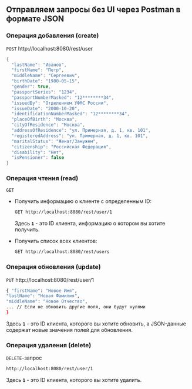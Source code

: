 ## Отправляем запросы без UI через Postman в формате JSON

### **Операция добавления (create)**

`POST` http://localhost:8080/rest/user

```java
{
  "lastName": "Иванов",
  "firstName": "Петр",
  "middleName": "Сергеевич",
  "birthDate": "1980-05-15",
  "gender": true,
  "passportSeries": "1234",
  "passportNumberMasked": "12********34",
  "issuedBy": "Отделением УФМС России",
  "issueDate": "2000-10-20",
  "identificationNumberMasked": "12********34",
  "placeOfBirth": "Москва",
  "cityOfResidence": "Москва",
  "addressOfResidence": "ул. Примерная, д. 1, кв. 101",
  "registeredAddress": "ул. Примерная, д. 1, кв. 101",
  "maritalStatus": "Женат/Замужем",
  "citizenship": "Российская Федерация",
  "disability": "Нет",
  "isPensioner": false
}
```

### **Операция чтения (read)**

`GET`

- Получить информацию о клиенте с определенным ID:
    
    ```bash
    GET http://localhost:8080/rest/user/1
    ```
    
    Здесь **`1`** - это ID клиента, информацию о котором вы хотите получить.
    
- Получить список всех клиентов:
    
    ```bash
    GET http://localhost:8080/rest/users
    ```
    

### **Операция обновления (update)**

`PUT` http://localhost:8080/rest/user/1

```bash
{ "firstName": "Новое Имя", 
"lastName": "Новая Фамилия", 
"middleName": "Новое Отчество", 
... // Если не обновить другие поля, они будут нулями
}
```

Здесь **`1`** - это ID клиента, которого вы хотите обновить, а JSON-данные содержат новые значения полей для обновления.

### **Операция удаления (delete)**

`DELETE`-запрос

```bash
http://localhost:8080/rest/user/1
```

Здесь **`1`** - это ID клиента, которого вы хотите удалить.
